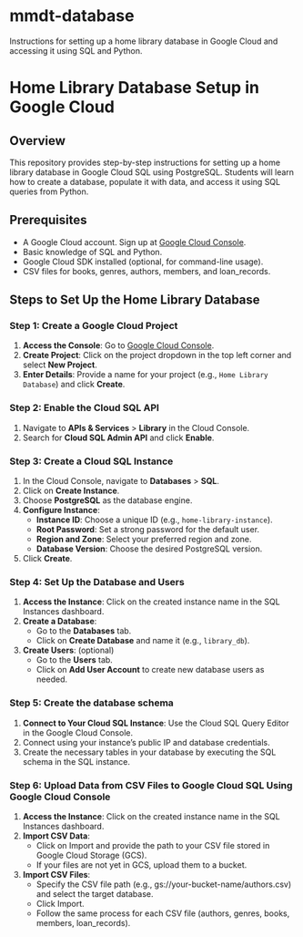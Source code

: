 # mmdt-database
Instructions for setting up a home library database in Google Cloud and accessing it using SQL and Python.

# Home Library Database Setup in Google Cloud

## Overview
This repository provides step-by-step instructions for setting up a home library database in Google Cloud SQL using PostgreSQL. Students will learn how to create a database, populate it with data, and access it using SQL queries from Python.

## Prerequisites
- A Google Cloud account. Sign up at [Google Cloud Console](https://console.cloud.google.com/).
- Basic knowledge of SQL and Python.
- Google Cloud SDK installed (optional, for command-line usage).
- CSV files for books, genres, authors, members, and loan_records.

## Steps to Set Up the Home Library Database

### Step 1: Create a Google Cloud Project
1. **Access the Console**: Go to [Google Cloud Console](https://console.cloud.google.com/).
2. **Create Project**: Click on the project dropdown in the top left corner and select **New Project**.
3. **Enter Details**: Provide a name for your project (e.g., `Home Library Database`) and click **Create**.

### Step 2: Enable the Cloud SQL API
1. Navigate to **APIs & Services** > **Library** in the Cloud Console.
2. Search for **Cloud SQL Admin API** and click **Enable**.

### Step 3: Create a Cloud SQL Instance
1. In the Cloud Console, navigate to **Databases** > **SQL**.
2. Click on **Create Instance**.
3. Choose **PostgreSQL** as the database engine.
4. **Configure Instance**:
   - **Instance ID**: Choose a unique ID (e.g., `home-library-instance`).
   - **Root Password**: Set a strong password for the default user.
   - **Region and Zone**: Select your preferred region and zone.
   - **Database Version**: Choose the desired PostgreSQL version.
5. Click **Create**.

### Step 4: Set Up the Database and Users
1. **Access the Instance**: Click on the created instance name in the SQL Instances dashboard.
2. **Create a Database**:
   - Go to the **Databases** tab.
   - Click on **Create Database** and name it (e.g., `library_db`).
3. **Create Users**: (optional)
   - Go to the **Users** tab.
   - Click on **Add User Account** to create new database users as needed.

### Step 5: Create the database schema
1. **Connect to Your Cloud SQL Instance**: Use the Cloud SQL Query Editor in the Google Cloud Console.
2. Connect using your instance’s public IP and database credentials.
3. Create the necessary tables in your database by executing the SQL schema in the SQL instance.

### Step 6: Upload Data from CSV Files to Google Cloud SQL Using Google Cloud Console
1. **Access the Instance**: Click on the created instance name in the SQL Instances dashboard.
2. **Import CSV Data**:
   - Click on Import and provide the path to your CSV file stored in Google Cloud Storage (GCS).
   - If your files are not yet in GCS, upload them to a bucket.
3. **Import CSV Files**:
   - Specify the CSV file path (e.g., gs://your-bucket-name/authors.csv) and select the target database.
   - Click Import.
   - Follow the same process for each CSV file (authors, genres, books, members, loan_records).
